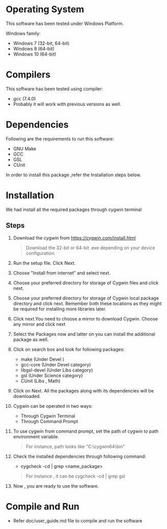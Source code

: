 # Operating System

This software has been tested under Windows Platform.

Windows family:
* Windows 7 (32-bit, 64-bit)
* Windows 8 (64-bit)
* Windows 10 (64-bit)

# Compilers

This software has been tested using compiler:

* gcc (7.4.0)
* Probably it will work with previous versions as well.

# Dependencies

Following are the requirements to run this software:

* GNU Make
* GCC
* GSL
* CUnit

In order to install this package ,refer the Installation steps below.

# Installation

We had install all the required packages through cygwin terminal<br>

## Steps

1. Download the cygwin from https://cygwin.com/install.html
	>Download the 32-bit or 64-bit .exe depending on your device configuration.

2. Run the setup file. Click Next.

3. Choose "Install from internet" and select next.

4. Choose your preferred directory for storage of Cygwin files and click next.

5. Choose your preferred directory for storage of Cygwin local package directory and click next.
   Remember both these locations as they might be required for installing more libraries later.

6. Click next.You need to choose a mirror to download Cygwin. Choose any mirror and click next

7. Select the Packages now and latter on you can install the additional package as well.

8. Click on search box and look for following packages:
	* make (Under Devel )
	* gcc-core (Under Devel category)
	* libgsl-devel (Under Libs category)
	* gsl (Under Science category)
	* CUnit (Libs , Math)

9. Click on Next. All the packages along with its dependencies will be downloaded.

10. Cygwin can be operated in two ways:
	* Through Cygwin Terminal
	* Through Command Prompt

11. To use cygwin from command prompt, set the path of cygwin to path environment variable.
	> For instance, path looks like "C:\cygwin64\bin"

12. Check the installed dependencies through following command:
	* cygcheck -cd | grep <name_package>
	> For instance , it can be cygcheck -cd | grep gsl

13. Now , you are ready to use the software.

# Compile and Run

* Refer doc/user_guide.md file to compile and run the software

